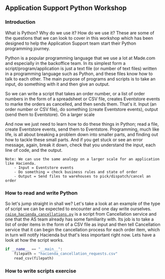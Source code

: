 ## Application Support Python Workshop

### Introduction
What is Python? Why do we use it? How do we use it? These are some of the questions that we can look to cover in this 
workshop which has been designed to help the Application Support team start their Python programming journey. 

Python is a popular programming language that we use a lot at Made.com and especially in the backoffice team. In its 
simplest form a script/program/application is just a text file (or number of text files) written in a programming
language such as Python, and these files know how to talk to each other. The main purpose of programs and scripts is to
take an input, do something with it and then give an output. 

So we can write a script that takes an order number, or a list of order numbers in the form of a spreadsheet or CSV 
file, creates Eventstore events to marke the orders as cancelled, and then sends them. That's it. Input (an order number
or CSV file), do something (create Eventstore events), output (send them to Eventstore). On a larger scale

And now we just need to learn how to do these things in Python; read a file, create Eventstore events, send them to
Eventstore. Programming, much like life, is all about breaking a problem down into smaller parts, and finding out how to
tackle these small parts. And if you get stuck or see an error message, again, break it down, check that you understand
the input, each line of code, and the output.

```
Note: We can use the same analogy on a larger scale for an application like Hacienda.
    - Input = Eventstore events
    - Do something = check business rules and state of order
    - Output = Send files to warehouses to pick/dispatch/cancel an order
```

### How to read and write Python
So let's jump straight in shall we? Let's take a look at an example of the type of script we can be expected to 
encounter and one day write ourselves. [`raise_hacienda_cancellations.py`](raise_hacienda_cancellations.py) is a script
from Cancellation service and one that the AS team already has some familiarity with. Its job is to take a list of order
items in the form of a CSV file as input and then tell Cancellation service that it can begin the cancellation process
for each order item, which in turn will notify Hacienda but that's less important right now. Lets have a look at how the
script works.

```python
if __name__ == "__main__":
    filepath = "hacienda_cancellation_requests.csv"
    read_csv(filepath)
```

### How to write scripts exercise
